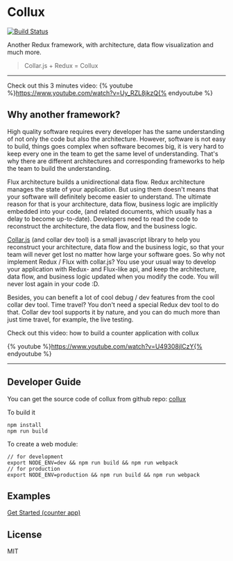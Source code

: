 
# Collux

[![Build Status](https://travis-ci.org/bhou/collux.svg?branch=master)](https://travis-ci.org/bhou/collux)

Another Redux framework, with architecture, data flow visualization and much more.

> Collar.js + Redux = Collux

------

Check out this 3 minutes video:
{% youtube %}https://www.youtube.com/watch?v=Uy_RZL8jkzQ{% endyoutube %}

## Why another framework?

High quality software requires every developer has the same understanding of not only the code but also the architecture. However, software is not easy to build, things goes complex when software becomes big, it is very hard to keep every one in the team to get the same level of understanding. That's why there are different architectures and corresponding frameworks to help the team to build the understanding.

Flux architecture builds a unidirectional data flow. Redux architecture manages the state of your application. But using them doesn't means that your software will definitely become easier to understand. The ultimate reason for that is your architecture, data flow, business logic are implicitly embedded into your code, (and related documents, which usually has a delay to become up-to-date). Developers need to read the code to reconstruct the architecture, the data flow, and the business logic.

[Collar.js](http://collarjs.com) (and collar dev tool) is a small javascript library to help you reconstruct your architecture, data flow and the business logic, so that your team will never get lost no matter how large your software goes. So why not implement Redux / Flux with collar.js? You use your usual way to develop your application with Redux- and Flux-like api, and keep the architecture, data flow, and business logic updated when you modify the code. You will never lost again in your code :D.

Besides, you can benefit a lot of cool debug / dev features from the cool collar dev tool. Time travel? You don't need a special Redux dev tool to do that. Collar dev tool supports it by nature, and you can do much more than just time travel, for example, the live testing.

Check out this video: how to build a counter application with collux

{% youtube %}https://www.youtube.com/watch?v=U49308jICzY{% endyoutube %}

-------

## Developer Guide

You can get the source code of collux from github repo: [collux](https://github.com/bhou/collux)

To build it

```
npm install
npm run build
```

To create a web module:

```
// for development
export NODE_ENV=dev && npm run build && npm run webpack
// for production
export NODE_ENV=production && npm run build && npm run webpack
```

## Examples

[Get Started (counter app)](FIRST_APP.md)


## License

MIT


&nbsp;

&nbsp;

&nbsp;

